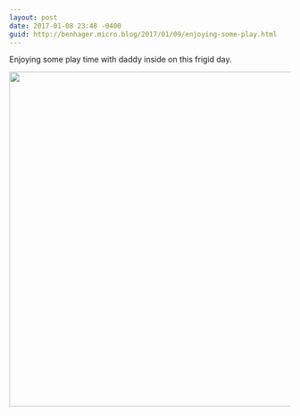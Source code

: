 ```yaml
---
layout: post
date: 2017-01-08 23:48 -0400
guid: http://benhager.micro.blog/2017/01/09/enjoying-some-play.html
---
```

Enjoying some play time with daddy inside on this frigid day.

<img src="http://hager.blog/uploads/2017/0b06079230.jpg" width="600" height="600" />
